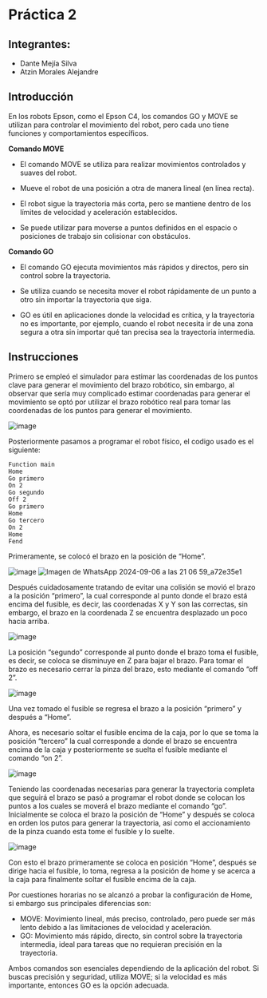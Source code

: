 # Práctica 2
<p align="justify">

## Integrantes:
- Dante Mejía Silva
- Atzin Morales Alejandre

## Introducción
En los robots Epson, como el Epson C4, los comandos GO y MOVE se utilizan para controlar el movimiento del robot, pero cada uno tiene funciones y comportamientos específicos.

**Comando MOVE**
- El comando MOVE se utiliza para realizar movimientos controlados y suaves del robot.

- Mueve el robot de una posición a otra de manera lineal (en línea recta).

- El robot sigue la trayectoria más corta, pero se mantiene dentro de los límites de velocidad y aceleración establecidos.

- Se puede utilizar para moverse a puntos definidos en el espacio o posiciones de trabajo sin colisionar con obstáculos.

**Comando GO**
- El comando GO ejecuta movimientos más rápidos y directos, pero sin control sobre la trayectoria.

- Se utiliza cuando se necesita mover el robot rápidamente de un punto a otro sin importar la trayectoria que siga.

- GO es útil en aplicaciones donde la velocidad es crítica, y la trayectoria no es importante, por ejemplo, cuando el robot necesita ir de una zona segura a otra sin importar qué tan precisa sea la trayectoria intermedia.

## Instrucciones
Primero se empleó el simulador para estimar las coordenadas de los puntos clave para generar el movimiento del brazo robótico, sin embargo, al observar que sería muy complicado estimar coordenadas para generar el movimiento se optó por utilizar el brazo robótico real para tomar las coordenadas de los puntos para generar el movimiento.

![image](https://github.com/user-attachments/assets/70d517ff-50a3-42ec-8dd3-524b8f3317e8)

Posteriormente pasamos a programar el robot físico, el codigo usado es el siguiente:
```
Function main
Home
Go primero
On 2
Go segundo
Off 2
Go primero
Home
Go tercero
On 2
Home
Fend
```
Primeramente, se colocó el brazo en la posición de “Home”.

![image](https://github.com/user-attachments/assets/a9802f0f-37f8-452f-9dea-7b1c052624fb)
![Imagen de WhatsApp 2024-09-06 a las 21 06 59_a72e35e1](https://github.com/user-attachments/assets/cfe62f50-e5b8-4858-9d20-5329b783c333)

Después cuidadosamente tratando de evitar una colisión se movió el brazo a la posición “primero”, la cual corresponde al punto donde el brazo está encima del fusible, es decir, las coordenadas X y Y son las correctas, sin embargo, el brazo en la coordenada Z se encuentra desplazado un poco hacia arriba.

![image](https://github.com/user-attachments/assets/875c6652-5476-442f-8070-d74bd59e48bc)

La posición “segundo” corresponde al punto donde el brazo toma el fusible, es decir, se coloca se disminuye en Z para bajar el brazo. Para tomar el brazo es necesario cerrar la pinza del brazo, esto mediante el comando “off 2”.

![image](https://github.com/user-attachments/assets/ebf394fe-d91f-442f-b0b0-a1cd8caa1bc5)

Una vez tomado el fusible se regresa el brazo a la posición “primero” y después a “Home”.

Ahora, es necesario soltar el fusible encima de la caja, por lo que se toma la posición “tercero” la cual corresponde a donde el brazo se encuentra encima de la caja y posteriormente se suelta el fusible mediante el comando “on 2”.

![image](https://github.com/user-attachments/assets/97e77880-f3ab-4ce7-af2f-9f4b6c5daf91)

Teniendo las coordenadas necesarias para generar la trayectoria completa que seguirá el brazo se pasó a programar el robot donde se colocan los puntos a los cuales se moverá el brazo mediante el comando “go”. Inicialmente se coloca el brazo la posición de “Home” y después se coloca en orden los putos para generar la trayectoria, así como el accionamiento de la pinza cuando esta tome el fusible y lo suelte.

![image](https://github.com/user-attachments/assets/d4d6159c-69e2-4b76-863b-e2b282353a5e)

Con esto el brazo primeramente se coloca en posición “Home”, después se dirige hacia el fusible, lo toma, regresa a la posición de home y se acerca a la caja para finalmente soltar el fusible encima de la caja. 

Por cuestiones horarias no se alcanzó a probar la configuración de Home, si embargo sus principales diferencias son:

- MOVE: Movimiento lineal, más preciso, controlado, pero puede ser más lento debido a las limitaciones de velocidad y aceleración.
- GO: Movimiento más rápido, directo, sin control sobre la trayectoria intermedia, ideal para tareas que no requieran precisión en la trayectoria.
  
Ambos comandos son esenciales dependiendo de la aplicación del robot. Si buscas precisión y seguridad, utiliza MOVE; si la velocidad es más importante, entonces GO es la opción adecuada.

</p>

